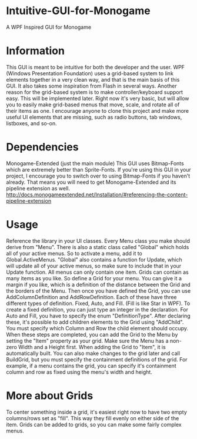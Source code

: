 # Intuitive-GUI-for-Monogame
A WPF Inspired GUI for Monogame

# Information
This GUI is meant to be intuitive for both the developer and the user. WPF (Windows Presentation Foundation) uses a grid-based system to link elements together in a very clean way, and that is the main basis of this GUI. It also takes some inspiration from Flash in several ways. 
Another reason for the grid-based system is to make controller/keyboard support easy. This will be implemented later. 
Right now it's very basic, but will allow you to easily make grid-based menus that move, scale, and rotate all of their items as one. I encourage anyone to clone this project and make more useful UI elements that are missing, such as radio buttons, tab windows, listboxes, and so-on. 

# Dependencies
Monogame-Extended (just the main module)
This GUI uses Bitmap-Fonts which are extremely better than Sprite-Fonts.
If you're using this GUI in your project, I encourage you to switch over to using Bitmap-Fonts if you haven't already. That means you will need to get Monogame-Extended and its pipeline extension as well. http://docs.monogameextended.net/Installation/#referencing-the-content-pipeline-extension

# Usage
Reference the library in your UI classes. Every Menu class you make should derive from "Menu". There is also a static class called "Global" which holds all of your active menus. So to activate a menu, add it to Global.ActiveMenus. 
"Global" also contains a function for Update, which will update all of your active menus, so make sure to include that in your Update function. 
All menus can only contain one item. Grids can contain as many items as you like. So define a Grid for your menu. You can give it a margin if you like, which is a definition of the distance between the Grid and the borders of the Menu. 
Then once you have defined the Grid, you can use AddColumnDefinition and AddRowDefinition. Each of these have three different types of definition. Fixed, Auto, and Fill. (Fill is like Star in WPF). To create a fixed definition, you can just type an integer in the declaration. For Auto and Fill, you have to specify the enum "DefinitionType". 
After declaring these, it's possible to add children elements to the Grid using "AddChild". You must specify which Column and Row the child element should occupy.
When these steps are completed, you can add the Grid to the Menu by setting the "Item" property as your grid. Make sure the Menu has a non-zero Width and a Height first. When adding the Grid to "Item", it is automatically built. 
You can also make changes to the grid later and call BuildGrid, but you must specify the containment definitions of the grid. For example, if a menu contains the grid, you can specify it's containment column and row as fixed using the menu's width and height. 

# More about Grids
To center something inside a grid, it's easiest right now to have two empty columns/rows set as "fill". This way they fill evenly on either side of the item. 
Grids can be added to grids, so you can make some fairly complex menus. 
